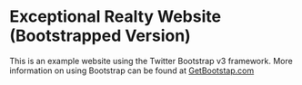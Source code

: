 # Exceptional Realty Website (Bootstrapped Version)

This is an example website using the Twitter Bootstrap v3 framework.
More information on using Bootstrap can be found at [GetBootstap.com](http://getbootstrap.com)
